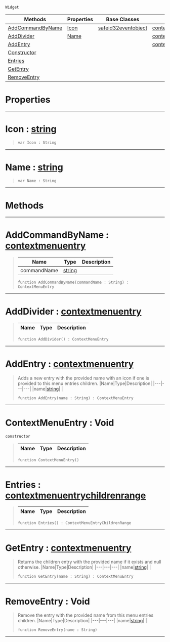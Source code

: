  `Widget`

|Methods|Properties|Base Classes|Derived Classes|
|---|---|---|---|
|[ AddCommandByName](contextmenuentry.md#addcommandbyname-zilch-en)|[ Icon](contextmenuentry.md#icon-zilch-engine-documen)|[safeid32eventobject](safeid32eventobject.md)|[contextmenuentrycommand](contextmenuentrycommand.md)|
|[ AddDivider](contextmenuentry.md#adddivider-zilch-engine-d)|[ Name](contextmenuentry.md#name-zilch-engine-documen)| |[contextmenuentrydivider](contextmenuentrydivider.md)|
|[ AddEntry](contextmenuentry.md#addentry-zilch-engine-doc)| | |[contextmenuentrymenu](contextmenuentrymenu.md)|
|[ Constructor](contextmenuentry.md#contextmenuentry-void)| | | |
|[ Entries](contextmenuentry.md#entries-zilch-engine-docu)| | | |
|[ GetEntry](contextmenuentry.md#getentry-zilch-engine-doc)| | | |
|[ RemoveEntry](contextmenuentry.md#removeentry-void)| | | |


 #  Properties


---  
 #  Icon : [string](../nada_base_types/string.md)

> 
> ```TS:Nada
> var Icon : String


---  
 #  Name : [string](../nada_base_types/string.md)

> 
> ```TS:Nada
> var Name : String


---  
 #  Methods


---  
 #  AddCommandByName : [contextmenuentry](contextmenuentry.md)

> 
> |Name|Type|Description|
> |---|---|---|
> |commandName|[string](../nada_base_types/string.md)| |
> ```TS:Nada
> function AddCommandByName(commandName : String) : ContextMenuEntry
> ``` 


---  
 #  AddDivider : [contextmenuentry](contextmenuentry.md)

> 
> |Name|Type|Description|
> |---|---|---|
> ```TS:Nada
> function AddDivider() : ContextMenuEntry
> ``` 


---  
 #  AddEntry : [contextmenuentry](contextmenuentry.md)

> Adds a new entry with the provided name with an icon if one is provided to this menu entries children.
> |Name|Type|Description|
> |---|---|---|
> |name|[string](../nada_base_types/string.md)| |
> ```TS:Nada
> function AddEntry(name : String) : ContextMenuEntry
> ``` 


---  
 #  ContextMenuEntry : Void

 `constructor`

> 
> |Name|Type|Description|
> |---|---|---|
> ```TS:Nada
> function ContextMenuEntry()
> ``` 


---  
 #  Entries : [contextmenuentrychildrenrange](contextmenuentrychildrenrange.md)

> 
> |Name|Type|Description|
> |---|---|---|
> ```TS:Nada
> function Entries() : ContextMenuEntryChildrenRange
> ``` 


---  
 #  GetEntry : [contextmenuentry](contextmenuentry.md)

> Returns the children entry with the provided name if it exists and null otherwise.
> |Name|Type|Description|
> |---|---|---|
> |name|[string](../nada_base_types/string.md)| |
> ```TS:Nada
> function GetEntry(name : String) : ContextMenuEntry
> ``` 


---  
 #  RemoveEntry : Void

> Remove the entry with the provided name from this menu entries children.
> |Name|Type|Description|
> |---|---|---|
> |name|[string](../nada_base_types/string.md)| |
> ```TS:Nada
> function RemoveEntry(name : String)
> ``` 


---  
 

 